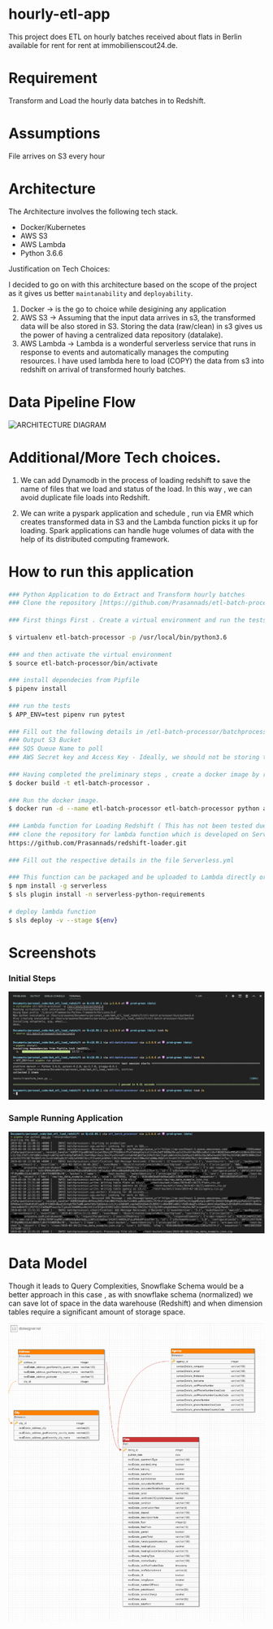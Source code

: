 # hourly-etl-app

This project does ETL on hourly batches received about flats in Berlin available for rent 
for rent at immobilienscout24.de.

# Requirement

Transform and Load the hourly data batches in to Redshift.

# Assumptions

File arrives on S3 every hour

# Architecture 

The Architecture involves the following tech stack.

- Docker/Kubernetes
- AWS S3
- AWS Lambda
- Python 3.6.6

Justification on Tech Choices:

I decided to go on with this architecture based on the scope of the project as it gives us better `maintanability` and `deployability`.

 1. Docker -> is the go to choice while desigining any application 
 2. AWS S3 -> Assuming that the input data arrives in s3, the transformed data will be also stored in S3. Storing the data (raw/clean) in s3 gives us the power of having a centralized data repository (datalake).
 3. AWS Lambda -> Lambda is a wonderful serverless service that runs in response to events and automatically manages the computing resources. I have used lambda here to load (COPY) the data from s3 into redshift on arrival of transformed hourly batches.
 
# Data Pipeline Flow

![ARCHITECTURE DIAGRAM]()


# Additional/More Tech choices.
1.  We can add Dynamodb in the process of loading redshift to save the name of files that we load and status of the load. 
In this way , we can avoid duplicate file loads into Redshift.

2. We can write a pyspark application and schedule , run via EMR which creates transformed data in S3 and the Lambda function picks it up for loading. Spark applications can handle huge volumes of data with the help of its distributed computing framework.



# How to run this application

```sh
### Python Application to do Extract and Transform hourly batches
### Clone the repository [https://github.com/Prasannads/etl-batch-processor.git]

### First things First . Create a virtual environment and run the tests to make sure we are all set

$ virtualenv etl-batch-processor -p /usr/local/bin/python3.6
    
### and then activate the virtual environment
$ source etl-batch-processor/bin/activate

### install dependecies from Pipfile
$ pipenv install

### run the tests
$ APP_ENV=test pipenv run pytest

### Fill out the following details in /etl-batch-processor/batchprocessor/config/ for respective environments
### Output S3 Bucket
### SQS Queue Name to poll
### AWS Secret key and Access Key - Ideally, we should not be storing the credentials in the applications as it not secure and should be using IAM roles 

### Having completed the preliminary steps , create a docker image by running the following command.
$ docker build -t etl-batch-processor .

### Run the docker image.
$ docker run -d --name etl-batch-processor etl-batch-processor python app.py --env=production

### Lambda function for Loading Redshift ( This has not been tested due to time constraints)
### clone the repository for lambda function which is developed on Serverless Framework.
https://github.com/Prasannads/redshift-loader.git

### Fill out the respective details in the file Serverless.yml

### This function can be packaged and be uploaded to Lambda directly or via s3 or via Serverless commands
$ npm install -g serverless
$ sls plugin install -n serverless-python-requirements

# deploy lambda function
$ sls deploy -v --stage ${env}

```

# Screenshots

### Initial Steps

![INITIAL STEPS](https://github.com/Prasannads/etl-batch-processor/blob/master/blob/master/images/InitialSteps.png)

### Sample Running Application

![SAMPLE RUNNING APPLICATION](https://github.com/Prasannads/etl-batch-processor/blob/master/blob/master/images/RunningApplication.png)

# Data Model

Though it leads to Query Complexities, Snowflake Schema would be a better approach in this case , as with snowflake schema (normalized) we can save lot of space in the data warehouse (Redshift) and when dimension tables require a significant amount of storage space. 

![SAMPLE RUNNING APPLICATION](https://github.com/Prasannads/etl-batch-processor/blob/master/blob/master/images/DataModel.png)
